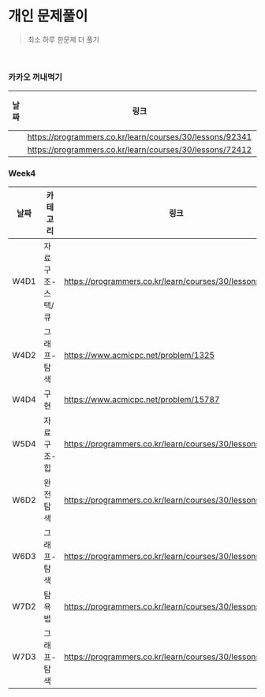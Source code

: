 # 개인 문제풀이
> 최소 하루 한문제 더 풀기

<br>

### 카카오 꺼내먹기

|날짜|링크|풀었니?|
|---|---|---|
||https://programmers.co.kr/learn/courses/30/lessons/92341||
||https://programmers.co.kr/learn/courses/30/lessons/72412||

### Week4

|날짜|카테고리|링크|풀었니?|
|---|---|---|---|
|W4D1|자료구조-스택/큐|https://programmers.co.kr/learn/courses/30/lessons/42583|O|
|W4D2|그래프-탐색|https://www.acmicpc.net/problem/1325|O|
|W4D4|구현|https://www.acmicpc.net/problem/15787|O|
|W5D4|자료구조-힙|https://programmers.co.kr/learn/courses/30/lessons/42627|O|
|W6D2|완전탐색|https://programmers.co.kr/learn/courses/30/lessons/42839|O|
|W6D3|그래프-탐색|https://programmers.co.kr/learn/courses/30/lessons/43165|O|
|W7D2|탐욕법|https://programmers.co.kr/learn/courses/30/lessons/42860||
|W7D3|그래프-탐색|https://programmers.co.kr/learn/courses/30/lessons/43162||
